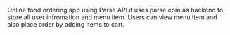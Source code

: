Online food ordering app using Parse API.it uses parse.com as backend to store all user infromation and menu item. Users can view menu item and also place order by adding items to cart. 

